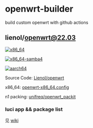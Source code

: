 # openwrt-builder

build custom openwrt with github actions

## lienol/openwrt@22.03

[![x86_64](https://img.shields.io/github/workflow/status/RookieZoe/openwrt-builder/openwrt-x86_64?color=34d058&label=x86_64&logo=github&logoColor=fff)](https://github.com/RookieZoe/openwrt-builder/actions/workflows/openwrt-x86_64.yml)

[![x86_64-samba4](https://img.shields.io/github/workflow/status/RookieZoe/openwrt-builder/openwrt-x86_64-samba4?color=34d058&label=x86_64-samba4&logo=github&logoColor=fff)](https://github.com/RookieZoe/openwrt-builder/actions/workflows/openwrt-x86_64-samba4)

[![aarch64](https://img.shields.io/github/workflow/status/RookieZoe/openwrt-builder/openwrt-aarch64?color=34d058&label=aarch64&logo=github&logoColor=fff)](https://github.com/RookieZoe/openwrt-builder/actions/workflows/openwrt-aarch64.yml)

Source Code: [Lienol/openwrt](https://github.com/Lienol/openwrt)

x86_64: [openwrt-x86_64.config](./configs/openwrt-x86_64.config)

n1 packing: [unifreq/openwrt_packit](https://github.com/unifreq/openwrt_packit)

### luci app && package list

见 [wiki](https://github.com/RookieZoe/openwrt-builder/wiki)
